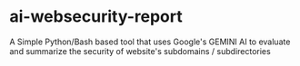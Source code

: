# ai-websecurity-report
A Simple Python/Bash based tool that uses Google's GEMINI AI to evaluate and summarize the security of website's subdomains / subdirectories
